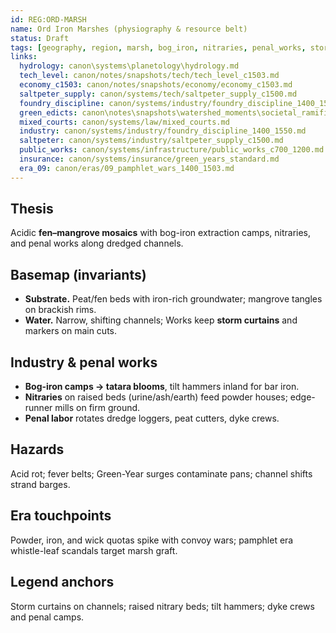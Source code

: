 ```yaml
---
id: REG:ORD-MARSH
name: Ord Iron Marshes (physiography & resource belt)
status: Draft
tags: [geography, region, marsh, bog_iron, nitraries, penal_works, storm_curtains]
links:
  hydrology: canon\systems\planetology\hydrology.md
  tech_level: canon/notes/snapshots/tech/tech_level_c1503.md
  economy_c1503: canon/notes/snapshots/economy/economy_c1503.md
  saltpeter_supply: canon/systems/tech/saltpeter_supply_c1500.md
  foundry_discipline: canon/systems/industry/foundry_discipline_1400_1550.md
  green_edicts: canon\notes\snapshots\watershed_moments\societal_ramifications_green_skies_c1503_1530.md
  mixed_courts: canon/systems/law/mixed_courts.md
  industry: canon/systems/industry/foundry_discipline_1400_1550.md
  saltpeter: canon/systems/industry/saltpeter_supply_c1500.md
  public_works: canon/systems/infrastructure/public_works_c700_1200.md
  insurance: canon/systems/insurance/green_years_standard.md
  era_09: canon/eras/09_pamphlet_wars_1400_1503.md
---
```


## Thesis
Acidic **fen–mangrove mosaics** with bog-iron extraction camps, nitraries, and penal works along dredged channels.

## Basemap (invariants)
- **Substrate.** Peat/fen beds with iron-rich groundwater; mangrove tangles on brackish rims.
- **Water.** Narrow, shifting channels; Works keep **storm curtains** and markers on main cuts.

## Industry & penal works
- **Bog-iron camps → tatara blooms**, tilt hammers inland for bar iron.  
- **Nitraries** on raised beds (urine/ash/earth) feed powder houses; edge-runner mills on firm ground.  
- **Penal labor** rotates dredge loggers, peat cutters, dyke crews.

## Hazards
Acid rot; fever belts; Green-Year surges contaminate pans; channel shifts strand barges.

## Era touchpoints
Powder, iron, and wick quotas spike with convoy wars; pamphlet era whistle-leaf scandals target marsh graft.

## Legend anchors
Storm curtains on channels; raised nitrary beds; tilt hammers; dyke crews and penal camps.
